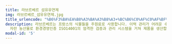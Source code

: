 ```yaml
---
title: 라브르베르 섬유유연제
img: 라브르베르_섬유유연제.jpg
title_urlencode: "%B6%F3%BA%EA%B8%A3%BA%A3%B8%A3+%BC%B6%C0%AF%C0%AF%BF%AC%C1%A6"
description: 라브르베르는 프랑스의 식물들을 주원료로 사용합니다. 이력 관리가 어려운 수입농산물은 가급적 배제하고 비옥한 프랑스 토양에서
  자란 농산물로 환경경영인증 ISO14001의 엄격한 검증과 관리 시스템을 거쳐 제품을 생산합니다.
modal-id: '5'
---
```


